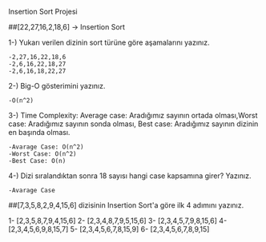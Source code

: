 Insertion Sort Projesi

##[22,27,16,2,18,6] -> Insertion Sort

1-) Yukarı verilen dizinin sort türüne göre aşamalarını yazınız.

    -2,27,16,22,18,6
    -2,6,16,22,18,27
    -2,6,16,18,22,27

2-) Big-O gösterimini yazınız.

    -O(n^2)

3-) Time Complexity: Average case: Aradığımız sayının ortada olması,Worst case: Aradığımız sayının sonda olması, Best case: Aradığımız sayının dizinin en başında olması.

    -Avarage Case: O(n^2)
    -Worst Case: O(n^2)
    -Best Case: O(n)

4-) Dizi sıralandıktan sonra 18 sayısı hangi case kapsamına girer? Yazınız.

    -Avarage Case

##[7,3,5,8,2,9,4,15,6] dizisinin Insertion Sort'a göre ilk 4 adımını yazınız.

1- [2,3,5,8,7,9,4,15,6]
2- [2,3,4,8,7,9,5,15,6]
3- [2,3,4,5,7,9,8,15,6]
4- [2,3,4,5,6,9,8,15,7]
5- [2,3,4,5,6,7,8,15,9]
6- [2,3,4,5,6,7,8,9,15]